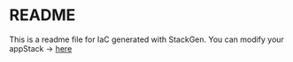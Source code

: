 # README
This is a readme file for IaC generated with StackGen.
You can modify your appStack -> [here](http://demo.cloud.stackgen.com/appstacks/d8070f24-e7ff-4414-80c9-305894c61a7b)
